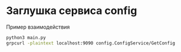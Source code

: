 # Заглушка сервиса config

Пример взаимодействия

```bash
python3 main.py
grpcurl -plaintext localhost:9090 config.ConfigService/GetConfig
```
